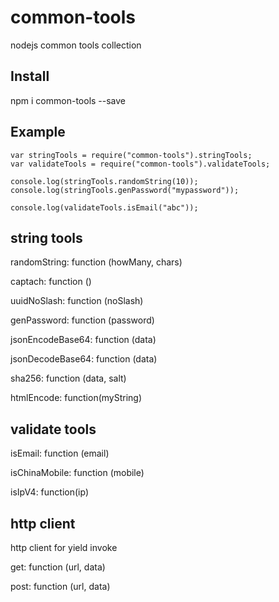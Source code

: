 # common-tools
nodejs common tools collection

## Install

npm i common-tools --save

## Example

    var stringTools = require("common-tools").stringTools;
    var validateTools = require("common-tools").validateTools;

    console.log(stringTools.randomString(10));
    console.log(stringTools.genPassword("mypassword"));

    console.log(validateTools.isEmail("abc"));




## string tools

randomString: function (howMany, chars)

captach: function ()

uuidNoSlash: function (noSlash)

genPassword: function (password)

jsonEncodeBase64: function (data)

jsonDecodeBase64: function (data)

sha256: function (data, salt)

htmlEncode: function(myString)

## validate tools

isEmail: function (email)

isChinaMobile: function (mobile)

isIpV4: function(ip)


## http client

http client for yield invoke

get: function (url, data)

post: function (url, data)

